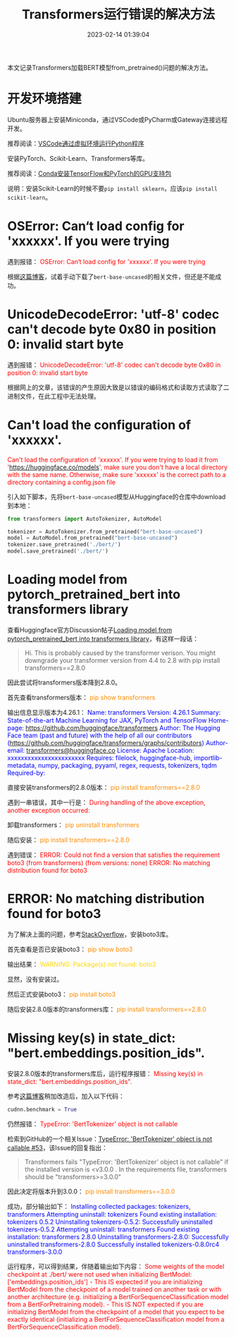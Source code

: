 ﻿---
title: Transformers运行错误的解决方法
date: 2023-02-14 01:39:04
summary: 本文分享Transformers加载BERT模型的系列问题解决，错误围绕着from_pretrained()展开。
tags:
- Python
- Transformers
- 深度学习
- BERT
categories:
- Python
---

本文记录Transformers加载BERT模型from_pretrained()问题的解决方法。

# 开发环境搭建

Ubuntu服务器上安装Miniconda，通过VSCode或PyCharm或Gateway连接远程开发。

推荐阅读：[VSCode通过虚拟环境运行Python程序](https://blankspace.blog.csdn.net/article/details/127766482)

安装PyTorch、Scikit-Learn、Transformers等库。

推荐阅读：[Conda安装TensorFlow和PyTorch的GPU支持包](https://blankspace.blog.csdn.net/article/details/126534763)

说明：安装Scikit-Learn的时候不要`pip install sklearn`，应该`pip install scikit-learn`。

# OSError: Can‘t load config for 'xxxxxx'. If you were trying

遇到报错：
<font color="red">OSError: Can‘t load config for 'xxxxxx'. If you were trying</font>

根据[这篇博客](https://blog.csdn.net/qsx123432/article/details/126159843)，试着手动下载了`bert-base-uncased`的相关文件，但还是不能成功。

# UnicodeDecodeError: 'utf-8' codec can't decode byte 0x80 in position 0: invalid start byte

遇到报错：
<font color="red">UnicodeDecodeError: 'utf-8' codec can't decode byte 0x80 in position 0: invalid start byte</font>

根据网上的文章，该错误的产生原因大致是以错误的编码格式和读取方式读取了二进制文件，在此工程中无法处理。

# Can't load the configuration of 'xxxxxx'.

<font color="red">Can't load the configuration of 'xxxxxx'. If you were trying to load it from 'https://huggingface.co/models', make sure you don't have a local directory with the same name. Otherwise, make sure 'xxxxxx' is the correct path to a directory containing a config.json file</font>

引入如下脚本，先将`bert-base-uncased`模型从Huggingface的仓库中download到本地：
```python
from transformers import AutoTokenizer, AutoModel

tokenizer = AutoTokenizer.from_pretrained("bert-base-uncased")
model = AutoModel.from_pretrained("bert-base-uncased")
tokenizer.save_pretrained('./bert/')
model.save_pretrained('./bert/')
```

# Loading model from pytorch_pretrained_bert into transformers library

查看Huggingface官方Discussion帖子[Loading model from pytorch_pretrained_bert into transformers library](https://discuss.huggingface.co/t/loading-model-from-pytorch-pretrained-bert-into-transformers-library/6124)，有这样一段话：
> Hi. This is probably caused by the transformer verison. You might downgrade your transformer version from 4.4 to 2.8 with pip install transformers==2.8.0

因此尝试将transformers版本降到2.8.0。

首先查看transformers版本：
<font color="darkorange">pip show transformers</font>

输出信息显示版本为4.26.1：
<font color="blue">Name: transformers
Version: 4.26.1
Summary: State-of-the-art Machine Learning for JAX, PyTorch and TensorFlow
Home-page: https://github.com/huggingface/transformers
Author: The Hugging Face team (past and future) with the help of all our contributors (https://github.com/huggingface/transformers/graphs/contributors)
Author-email: transformers@huggingface.co
License: Apache
Location: xxxxxxxxxxxxxxxxxxxxxxx
Requires: filelock, huggingface-hub, importlib-metadata, numpy, packaging, pyyaml, regex, requests, tokenizers, tqdm
Required-by: </font>

直接安装transformers的2.8.0版本：
<font color="darkorange">pip install transformers==2.8.0</font>

遇到一串错误，其中一行是：
<font color="red">During handling of the above exception, another exception occurred:</font>

卸载transformers：
<font color="darkorange">pip uninstall transformers</font>

随后安装：
<font color="darkorange">pip install transformers==2.8.0</font>

遇到错误：
<font color="red">ERROR: Could not find a version that satisfies the requirement boto3 (from transformers) (from versions: none)
ERROR: No matching distribution found for boto3</font>

# ERROR: No matching distribution found for boto3

为了解决上面的问题，参考[StackOverflow](https://stackoverflow.com/questions/66649044/python-installing-boto3-could-not-find-a-version-even-though-pypi-shows-th-ind)，安装boto3库。

首先查看是否已安装boto3：
<font color="darkorange">pip show boto3</font>

输出结果：
<font color="gold">WARNING: Package(s) not found: boto3</font>

显然，没有安装过。

然后正式安装boto3：
<font color="darkorange">pip install boto3</font>

随后安装2.8.0版本的transformers库：
<font color="darkorange">pip install transformers==2.8.0</font>

# Missing key(s) in state_dict: "bert.embeddings.position_ids".

安装2.8.0版本的transformers库后，运行程序报错：
<font color="red">Missing key(s) in state_dict: "bert.embeddings.position_ids".</font>

参考[这篇博客](https://www.cnblogs.com/zhengbiqing/p/10434704.html)稍加改造后，加入以下代码：
```python
cudnn.benchmark = True
```

仍然报错：
<font color="red">TypeError: 'BertTokenizer' object is not callable</font>

检索到GitHub的一个相关Issue：[TypeError: 'BertTokenizer' object is not callable #53](https://github.com/GlobalMaksimum/sadedegel/issues/53)，该Issue的回复指出：
> Transformers fails "TypeError: 'BertTokenizer' object is not callable" if the installed version is <v3.0.0 . In the requirements file, transformers should be "transformers>=3.0.0"

因此决定将版本升到3.0.0：
<font color="darkorange">pip install transformers==3.0.0</font>

成功，部分输出如下：
<font color="blue">Installing collected packages: tokenizers, transformers
  Attempting uninstall: tokenizers
    Found existing installation: tokenizers 0.5.2
    Uninstalling tokenizers-0.5.2:
      Successfully uninstalled tokenizers-0.5.2
  Attempting uninstall: transformers
    Found existing installation: transformers 2.8.0
    Uninstalling transformers-2.8.0:
      Successfully uninstalled transformers-2.8.0
Successfully installed tokenizers-0.8.0rc4 transformers-3.0.0</font>

运行程序，可以得到结果，伴随着输出如下内容：
<font color="red">Some weights of the model checkpoint at ./bert/ were not used when initializing BertModel: ['embeddings.position_ids']
\- This IS expected if you are initializing BertModel from the checkpoint of a model trained on another task or with another architecture (e.g. initializing a BertForSequenceClassification model from a BertForPretraining model).
\- This IS NOT expected if you are initializing BertModel from the checkpoint of a model that you expect to be exactly identical (initializing a BertForSequenceClassification model from a BertForSequenceClassification model).</font>
